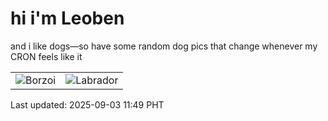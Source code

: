 # hi i'm Leoben

and i like dogs—so have some random dog pics that change whenever my CRON feels like it

|  |  |
|--------|----------|
| ![Borzoi](https://random-dog-vercel.vercel.app/api/random-borzoi?v=1756871392) | ![Labrador](https://random-dog-vercel.vercel.app/api/random-labrador?v=1756871392) |

Last updated: 2025-09-03 11:49 PHT
